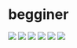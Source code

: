 # begginer
<img src="https://img.shields.io/badge/Python-3766AB?style=flat-square&logo=Python&logoColor=white"/></a>
<img src="https://img.shields.io/badge/pandas-EAC751?style=flat-square&logo=pandas&logoColor=black"/></a>
<img src="https://img.shields.io/badge/Html-E40AD8?style=flat-square&logo=html&logoColor=pink"/></a> 
<img src="https://img.shields.io/badge/Css-0238A4?style=flat-square&logo=#F43059&logoColor=deepblue"/></a>
<img src="https://img.shields.io/badge/React-EC3801?style=flat-square&logo=React&logoColor=orange"/></a>
<img src="https://img.shields.io/badge/JavaScript-029E15?style=flat-square&logo=JavaScript&logoColor=green"/></a>




